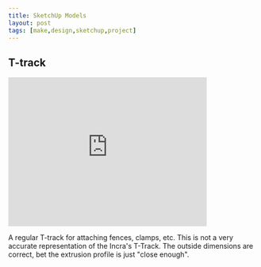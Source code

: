 ```yaml
---
title: SketchUp Models
layout: post
tags: [make,design,sketchup,project]
---
```


## T-track

<iframe src="http://sketchup.google.com/3dwarehouse/mini?mid=4cc4bc6ceb43f7225291a9c43f2c670c&etyp=im&width=400&height=300" frameborder="0" scrolling="no" marginheight="0" marginwidth="0" width="400" height="300"></iframe>

A regular T-track for attaching fences, clamps, etc. This is not a very accurate representation of the Incra's T-Track. The outside dimensions are correct, bet the extrusion profile is just "close enough".


